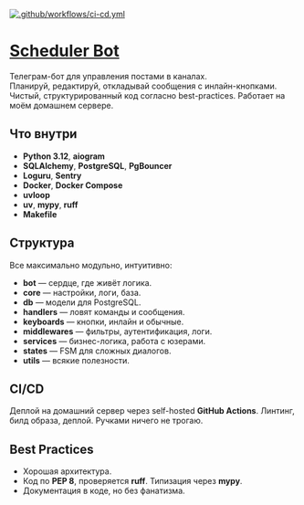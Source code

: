 [![.github/workflows/ci-cd.yml](https://github.com/diplomatgmg/scheduler/actions/workflows/ci-cd.yml/badge.svg)](https://github.com/diplomatgmg/scheduler/actions/workflows/ci-cd.yml)

# [Scheduler Bot](https://github.com/diplomatgmg/scheduler)

Телеграм-бот для управления постами в каналах.  
Планируй, редактируй, откладывай сообщения с инлайн-кнопками.  
Чистый, структурированный код согласно best-practices.
Работает на моём домашнем сервере.  

## Что внутри

- **Python 3.12**, **aiogram**
- **SQLAlchemy**, **PostgreSQL**, **PgBouncer**
- **Loguru**, **Sentry**
- **Docker**, **Docker Compose**
- **uvloop**
- **uv**, **mypy**, **ruff**
- **Makefile**

## Структура

Все максимально модульно, интуитивно:
- **bot** — сердце, где живёт логика.
- **core** — настройки, логи, база.
- **db** — модели для PostgreSQL.
- **handlers** — ловят команды и сообщения.
- **keyboards** — кнопки, инлайн и обычные.
- **middlewares** — фильтры, аутентификация, логи.
- **services** — бизнес-логика, работа с юзерами.
- **states** — FSM для сложных диалогов.
- **utils** — всякие полезности.

## CI/CD

Деплой на домашний сервер через self-hosted **GitHub Actions**. Линтинг, билд образа, деплой. Ручками ничего не трогаю.


## Best Practices

- Хорошая архитектура.
- Код по **PEP 8**, проверяется **ruff**. Типизация через **mypy**.
- Документация в коде, но без фанатизма.
